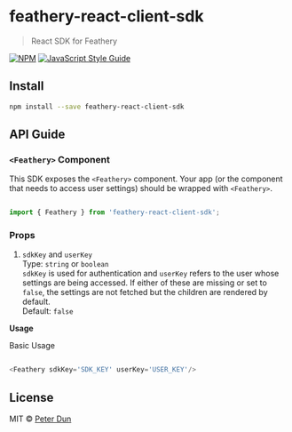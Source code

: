 # feathery-react-client-sdk

> React SDK for Feathery

[![NPM](https://img.shields.io/npm/v/feathery-react-client-sdk.svg)](https://www.npmjs.com/package/feathery-react-client-sdk) [![JavaScript Style Guide](https://img.shields.io/badge/code_style-standard-brightgreen.svg)](https://standardjs.com)

## Install

```bash
npm install --save feathery-react-client-sdk
```

## API Guide

### `<Feathery>` Component

This SDK exposes the `<Feathery>` component. Your app (or the component that needs to access user settings) should be wrapped with `<Feathery>`.

```JavaScript

import { Feathery } from 'feathery-react-client-sdk';

```

### Props

1. `sdkKey` and `userKey`\
   Type: `string` or `boolean`\
   `sdkKey` is used for authentication and `userKey` refers to the user whose settings are being accessed. If either of these are missing or set to `false`, the settings are not fetched but the children are rendered by default.\
   Default: `false`

**Usage**

Basic Usage

```JavaScript

<Feathery sdkKey='SDK_KEY' userKey='USER_KEY'/>
```


## License

MIT © [Peter Dun](https://github.com/bo-dun-1)
